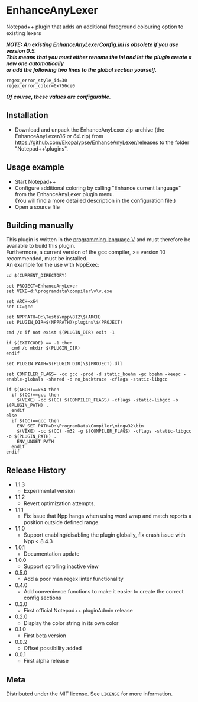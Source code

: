 # EnhanceAnyLexer
Notepad++ plugin that adds an additional foreground colouring option to existing lexers

***NOTE: An existing EnhanceAnyLexerConfig.ini is obsolete if you use version 0.5.  
This means that you must either rename the ini and let the plugin create a new one automatically  
or add the following two lines to the global section yourself.***
~~~
regex_error_style_id=30  
regex_error_color=0x756ce0
~~~
***Of course, these values are configurable.***

## Installation

- Download and unpack the EnhanceAnyLexer zip-archive (the EnhanceAnyLexer*86 or 64*.zip) from https://github.com/Ekopalypse/EnhanceAnyLexer/releases to the folder "Notepad++\plugins".

## Usage example

- Start Notepad++
- Configure additional coloring by calling "Enhance current language" from the EnhanceAnyLexer plugin menu.  
  (You will find a more detailed description in the configuration file.)  
- Open a source file


## Building manually

This plugin is written in the [programming language V](https://github.com/vlang/v) and must therefore be available to build this plugin.  
Furthermore, a current version of the gcc compiler, >= version 10 recommended, must be installed.  
An example for the use with NppExec:

```
cd $(CURRENT_DIRECTORY)

set PROJECT=EnhanceAnyLexer
set VEXE=d:\programdata\compiler\v\v.exe

set ARCH=x64
set CC=gcc

set NPPPATH=D:\Tests\npp\812\$(ARCH)
set PLUGIN_DIR=$(NPPPATH)\plugins\$(PROJECT)

cmd /c if not exist $(PLUGIN_DIR) exit -1

if $(EXITCODE) == -1 then
  cmd /c mkdir $(PLUGIN_DIR)
endif

set PLUGIN_PATH=$(PLUGIN_DIR)\$(PROJECT).dll

set COMPILER_FLAGS= -cc gcc -prod -d static_boehm -gc boehm -keepc -enable-globals -shared -d no_backtrace -cflags -static-libgcc

if $(ARCH)==x64 then
  if $(CC)==gcc then
    $(VEXE) -cc $(CC) $(COMPILER_FLAGS) -cflags -static-libgcc -o $(PLUGIN_PATH) .
  endif  
else
  if $(CC)==gcc then
    ENV_SET PATH=D:\ProgramData\Compiler\mingw32\bin
    $(VEXE) -cc $(CC) -m32 -g $(COMPILER_FLAGS) -cflags -static-libgcc -o $(PLUGIN_PATH) .
    ENV_UNSET PATH
  endif
endif

```


## Release History
* 1.1.3
	* Experimental version
* 1.1.2
	* Revert optimization attempts.
* 1.1.1
	* Fix issue that Npp hangs when using word wrap and match reports a position outside defined range.
* 1.1.0
	* Support enabling/disabling the plugin globally, fix crash issue with Npp < 8.4.3
* 1.0.1
	* Documentation update
* 1.0.0
	* Support scrolling inactive view
* 0.5.0
    * Add a poor man regex linter functionality
* 0.4.0
    * Add convenience functions to make it easier to create the correct config sections 
* 0.3.0
    * First official Notepad++ pluginAdmin release
* 0.2.0
    * Display the color string in its own color
* 0.1.0
    * First beta version
* 0.0.2
    * Offset possibility added
* 0.0.1
    * First alpha release

## Meta

Distributed under the MIT license. See ``LICENSE`` for more information.
